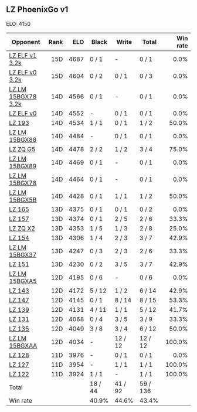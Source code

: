 ## LZ PhoenixGo v1 ##

ELO: 4150

Opponent | Rank | ELO | Black | Write | Total | Win rate
---------|-----:|----:|-------|-------|-------|-------:
[LZ ELF v1 3.2k](LZ%20ELF%20v1%203.2k.md) | 15D | 4687 | 0 / 1 | - | 0 / 1 | 0.0%
[LZ ELF v0 3.2k](LZ%20ELF%20v0%203.2k.md) | 15D | 4604 | 0 / 2 | 0 / 1 | 0 / 3 | 0.0%
[LZ LM 15BGX78 3.2k](LZ%20LM%2015BGX78%203.2k.md) | 14D | 4566 | 0 / 1 | - | 0 / 1 | 0.0%
[LZ ELF v0](LZ%20ELF%20v0.md) | 14D | 4552 | - | 0 / 1 | 0 / 1 | 0.0%
[LZ 193](LZ%20193.md) | 14D | 4534 | 1 / 1 | 0 / 1 | 1 / 2 | 50.0%
[LZ LM 15BGX88](LZ%20LM%2015BGX88.md) | 14D | 4484 | - | 0 / 1 | 0 / 1 | 0.0%
[LZ ZQ G5](LZ%20ZQ%20G5.md) | 14D | 4478 | 2 / 2 | 1 / 2 | 3 / 4 | 75.0%
[LZ LM 15BGX89](LZ%20LM%2015BGX89.md) | 14D | 4469 | 0 / 1 | - | 0 / 1 | 0.0%
[LZ LM 15BGX78](LZ%20LM%2015BGX78.md) | 14D | 4464 | 0 / 1 | - | 0 / 1 | 0.0%
[LZ LM 15BGX5B](LZ%20LM%2015BGX5B.md) | 14D | 4428 | 0 / 1 | 1 / 1 | 1 / 2 | 50.0%
[LZ 165](LZ%20165.md) | 13D | 4375 | 0 / 1 | 0 / 1 | 0 / 2 | 0.0%
[LZ 157](LZ%20157.md) | 13D | 4374 | 0 / 1 | 2 / 5 | 2 / 6 | 33.3%
[LZ ZQ X2](LZ%20ZQ%20X2.md) | 13D | 4353 | 1 / 5 | 1 / 3 | 2 / 8 | 25.0%
[LZ 154](LZ%20154.md) | 13D | 4306 | 1 / 4 | 2 / 3 | 3 / 7 | 42.9%
[LZ LM 15BGX37](LZ%20LM%2015BGX37.md) | 13D | 4247 | 0 / 3 | 2 / 3 | 2 / 6 | 33.3%
[LZ 151](LZ%20151.md) | 13D | 4230 | 0 / 2 | 3 / 5 | 3 / 7 | 42.9%
[LZ LM 15BGXA5](LZ%20LM%2015BGXA5.md) | 12D | 4195 | 0 / 6 | - | 0 / 6 | 0.0%
[LZ 143](LZ%20143.md) | 12D | 4172 | 5 / 12 | 1 / 2 | 6 / 14 | 42.9%
[LZ 147](LZ%20147.md) | 12D | 4145 | 0 / 1 | 8 / 14 | 8 / 15 | 53.3%
[LZ 139](LZ%20139.md) | 12D | 4131 | 4 / 11 | 1 / 1 | 5 / 12 | 41.7%
[LZ 131](LZ%20131.md) | 12D | 4068 | 0 / 4 | 3 / 5 | 3 / 9 | 33.3%
[LZ 135](LZ%20135.md) | 12D | 4049 | 3 / 8 | 3 / 4 | 6 / 12 | 50.0%
[LZ LM 15BGXAA](LZ%20LM%2015BGXAA.md) | 12D | 4034 | - | 12 / 12 | 12 / 12 | 100.0%
[LZ 128](LZ%20128.md) | 11D | 3976 | - | 0 / 1 | 0 / 1 | 0.0%
[LZ 127](LZ%20127.md) | 11D | 3954 | - | 1 / 1 | 1 / 1 | 100.0%
[LZ 122](LZ%20122.md) | 11D | 3924 | 1 / 1 | - | 1 / 1 | 100.0%
Total | | | 18 / 44 | 41 / 92 | 59 / 136 | 
Win rate| | | 40.9% | 44.6% | 43.4% | 
